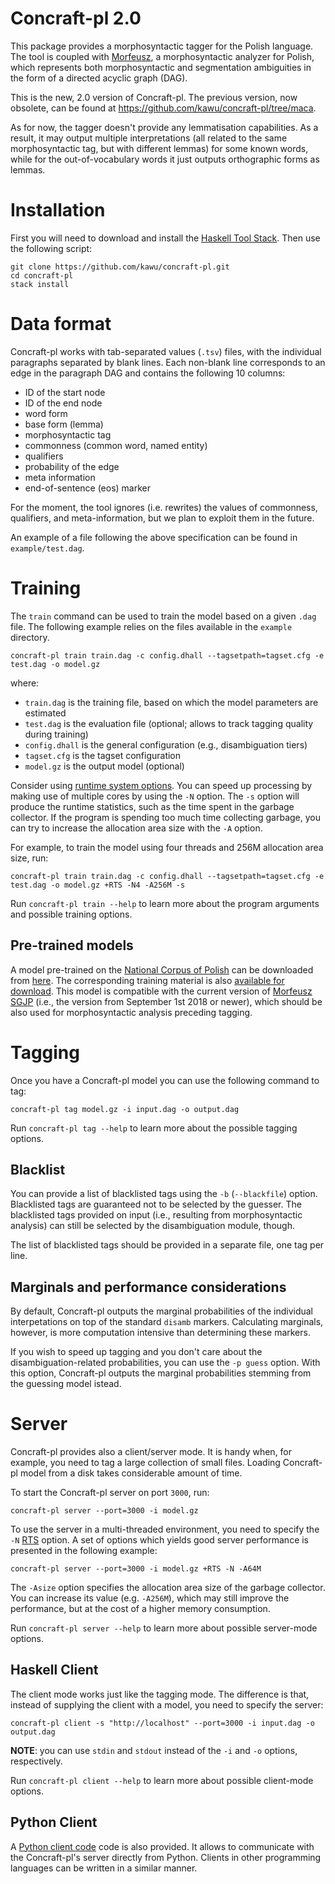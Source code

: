 Concraft-pl 2.0
===============

This package provides a morphosyntactic tagger for the Polish language. The tool
is coupled with [Morfeusz][morfeusz], a morphosyntactic analyzer for Polish,
which represents both morphosyntactic and segmentation ambiguities in the form
of a directed acyclic graph (DAG).

This is the new, 2.0 version of Concraft-pl. The previous version, now obsolete,
can be found at https://github.com/kawu/concraft-pl/tree/maca.

As for now, the tagger doesn't provide any lemmatisation capabilities. As a
result, it may output multiple interpretations (all related to the same
morphosyntactic tag, but with different lemmas) for some known words, while for
the out-of-vocabulary words it just outputs orthographic forms as lemmas.

<!--
See the [homepage][homepage] if you wish to download a pre-trained
model for the Polish language.
-->


Installation
============

First you will need to download and install the [Haskell Tool Stack][stack].
Then use the following script:

    git clone https://github.com/kawu/concraft-pl.git
    cd concraft-pl
    stack install
    

Data format
==============

Concraft-pl works with tab-separated values (`.tsv`) files, with the individual
paragraphs separated by blank lines. Each non-blank line corresponds to an edge
in the paragraph DAG and contains the following 10 columns:

  * ID of the start node
  * ID of the end node
  * word form
  * base form (lemma)
  * morphosyntactic tag
  * commonness (common word, named entity)
  * qualifiers
  * probability of the edge
  * meta information
  * end-of-sentence (eos) marker

For the moment, the tool ignores (i.e. rewrites) the values of commonness,
qualifiers, and meta-information, but we plan to exploit them in the future.

An example of a file following the above specification can be found in
`example/test.dag`.


Training
==========

The `train` command can be used to train the model based on a given `.dag` file.
The following example relies on the files available in the `example` directory.

    concraft-pl train train.dag -c config.dhall --tagsetpath=tagset.cfg -e test.dag -o model.gz
    
where:

  * `train.dag` is the training file, based on which the model parameters are estimated
  * `test.dag` is the evaluation file (optional; allows to track tagging quality during training)
  * `config.dhall` is the general configuration (e.g., disambiguation tiers)
  * `tagset.cfg` is the tagset configuration
  * `model.gz` is the output model (optional)

Consider using [runtime system options][ghc-rts].  You can speed up processing
by making use of multiple cores by using the `-N` option.  The `-s` option will
produce the runtime statistics, such as the time spent in the garbage collector.
If the program is spending too much time collecting garbage, you can try to
increase the allocation area size with the `-A` option.
<!--If you have a big dataset and it doesn't fit in the computer memory, use the
`-\-disk` flag.-->
For example, to train the model using four threads and 256M allocation area
size, run:


    concraft-pl train train.dag -c config.dhall --tagsetpath=tagset.cfg -e test.dag -o model.gz +RTS -N4 -A256M -s

Run `concraft-pl train --help` to learn more about the program arguments and
possible training options.

<!--
Finally, you may consider pruning the resultant model in order to reduce its size.
Features with values close to 0 (in log-domain) have little effect on the modeled
probability and, therefore, it should be safe to discard them.

    concraft-pl prune -t 0.05 input-model.gz pruned-model.gz
-->

Pre-trained models
------------------

A model pre-trained on the [National Corpus of Polish][nkjp] can be downloaded
from [here][ncp-pre-model]. The corresponding training material is also
[available for download][ncp-pre-train]. This model is compatible with the
current version of [Morfeusz SGJP][morfeusz] (i.e., the version from September
1st 2018 or newer), which should be also used for morphosyntactic analysis
preceding tagging.


Tagging
=======

Once you have a Concraft-pl model you can use the following command to tag:

    concraft-pl tag model.gz -i input.dag -o output.dag

<!--
With the `-\-marginals` option enabled, Concraft-pl will output marginal probabilities
corresponding to individual tags (determined on the basis of the disambiguation model)
instead of `disamb` markers.
-->

Run `concraft-pl tag --help` to learn more about the possible tagging options.

Blacklist
---------

You can provide a list of blacklisted tags using the `-b` (`--blackfile`)
option.  Blacklisted tags are guaranteed not to be selected by the guesser.
The blacklisted tags provided on input (i.e., resulting from morphosyntactic
analysis) can still be selected by the disambiguation module, though.

The list of blacklisted tags should be provided in a separate file, one tag per
line.

Marginals and performance considerations
----------------------------------------

By default, Concraft-pl outputs the marginal probabilities of the individual
interpetations on top of the standard `disamb` markers.  Calculating marginals,
however, is more computation intensive than determining these markers.

If you wish to speed up tagging and you don't care about the
disambiguation-related probabilities, you can use the `-p guess` option.  With
this option, Concraft-pl outputs the marginal probabilities stemming from the
guessing model istead.


Server
======

Concraft-pl provides also a client/server mode.  It is handy when, for example,
you need to tag a large collection of small files.  Loading Concraft-pl model
from a disk takes considerable amount of time.

To start the Concraft-pl server on port `3000`, run:

    concraft-pl server --port=3000 -i model.gz

To use the server in a multi-threaded environment, you need to specify the `-N`
[RTS][ghc-rts] option. A set of options which yields good server performance is
presented in the following example:

    concraft-pl server --port=3000 -i model.gz +RTS -N -A64M
<!--
    # NOTE: adding the options `-qg1 -I0` may be good, but it only showed
    # improvements when using smaller allocation area size.
    concraft-pl server -\-port=3000 -i model.gz +RTS -N -A4M -qg1 -I0
-->

The `-Asize` option specifies the allocation area size of the garbage collector.
You can increase its value (e.g. `-A256M`), which may still improve the
performance, but at the cost of a higher memory consumption.

Run `concraft-pl server --help` to learn more about possible server-mode options.

Haskell Client
--------------

The client mode works just like the tagging mode. The difference is that,
instead of supplying the client with a model, you need to specify the server:

    concraft-pl client -s "http://localhost" --port=3000 -i input.dag -o output.dag
    
<!--
**NOTE**: the client has been designed so as to be run on short data files.
Ideally, the `input.dag` file should contain only one paragraph.
-->

**NOTE**: you can use `stdin` and `stdout` instead of the `-i` and `-o`
options, respectively.

Run `concraft-pl client --help` to learn more about possible client-mode options.

Python Client
-------------

A [Python client code][python-client] code is also provided. It allows to
communicate with the Concraft-pl's server directly from Python.  Clients in
other programming languages can be written in a similar manner.


<!--
Tagging analysed data
=====================

In some situations you might want to feed Concraft-pl with a previously
analysed data.  Perhaps your Maca instance is installed on a different
machine, or maybe you want to use Concraft-pl with a custom
preprocessing pipeline.

If you want to use a preprocessing pipeline significantly different from
the standard one (Maca), you should first train your own Concraft model.
To train the model on analysed data use the `-\-noana` training flag.

Use the same `-\-noana` flag when you want to tag analysed data.
Input format should be the same as the output format.
This option is currently not supported in the client/server mode.

*Remember to use the same preprocessing pipeline (segmentation + analysis) for both
training and disambiguation.  Inconsistencies between training material and input
data may severely harm the quality of disambiguation.*
-->


[stack]: http://docs.haskellstack.org "Haskell Tool Stack"
[homepage]: http://zil.ipipan.waw.pl/Concraft "Homepage"
[concraft]: https://github.com/kawu/concraft "Concraft"
[hackage-repo]: http://hackage.haskell.org/package/concraft-pl "Concraft-pl Hackage repository"
[maca]: http://nlp.pwr.wroc.pl/redmine/projects/libpltagger/wiki "Maca"
[maca-install]: http://nlp.pwr.wroc.pl/redmine/projects/libpltagger/wiki#Download-and-install-MACA "Maca installation guide"
[corpus2]: http://nlp.pwr.wroc.pl/redmine/projects/corpus2/wiki "Corpus2"
[ghc]: http://www.haskell.org/ghc "Glasgow Haskell Compiler"
[ghc-rts]: http://www.haskell.org/ghc/docs/latest/html/users_guide/runtime-control.html "GHC runtime system options"
[cabal]: http://www.haskell.org/cabal "Cabal"
[haskell-platform]: http://www.haskell.org/platform "Haskell Platform"
[nkjp]: http://nkjp.pl/index.php?page=0&lang=1 "NKJP"
[morfeusz]: http://sgjp.pl/morfeusz/index.html "Morfeusz"
[ncp-pre-model]: https://user.phil.hhu.de/~waszczuk/concraft/model-04-09-2018.gz "NCP model"
[ncp-pre-train]: https://user.phil.hhu.de/~waszczuk/concraft/train.zip "NCP training data"
[python-client]: https://github.com/kawu/concraft-pl/tree/master/bindings/python "Python client"
